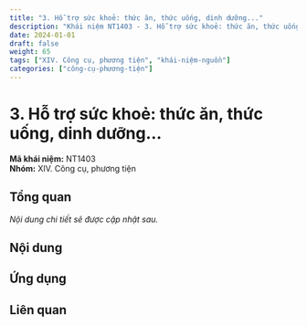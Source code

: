 ```yaml
---
title: "3. Hỗ trợ sức khoẻ: thức ăn, thức uống, dinh dưỡng..."
description: "Khái niệm NT1403 - 3. Hỗ trợ sức khoẻ: thức ăn, thức uống, dinh dưỡng..."
date: 2024-01-01
draft: false
weight: 65
tags: ["XIV. Công cụ, phương tiện", "khái-niệm-nguồn"]
categories: ["công-cụ-phương-tiện"]
---
```


# 3. Hỗ trợ sức khoẻ: thức ăn, thức uống, dinh dưỡng...

**Mã khái niệm:** NT1403  
**Nhóm:** XIV. Công cụ, phương tiện

## Tổng quan

*Nội dung chi tiết sẽ được cập nhật sau.*

## Nội dung

<!-- Nội dung chi tiết sẽ được điền vào đây -->

## Ứng dụng

<!-- Cách ứng dụng khái niệm này trong thực tế -->

## Liên quan

<!-- Các khái niệm liên quan khác -->
